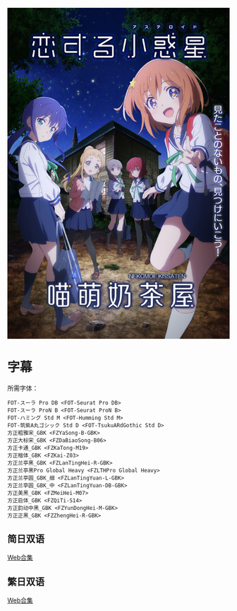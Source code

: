 ![](poster.jpg)

# 字幕

所需字体：
```
FOT-スーラ Pro DB <FOT-Seurat Pro DB>
FOT-スーラ ProN B <FOT-Seurat ProN B>
FOT-ハミング Std M <FOT-Humming Std M>
FOT-筑紫A丸ゴシック Std D <FOT-TsukuARdGothic Std D>
方正粗雅宋_GBK <FZYaSong-B-GBK>
方正大标宋_GBK <FZDaBiaoSong-B06>
方正卡通_GBK <FZKaTong-M19>
方正楷体_GBK <FZKai-Z03>
方正兰亭黑_GBK <FZLanTingHei-R-GBK>
方正兰亭黑Pro Global Heavy <FZLTHPro Global Heavy>
方正兰亭圆_GBK_细 <FZLanTingYuan-L-GBK>
方正兰亭圆_GBK_中 <FZLanTingYuan-DB-GBK>
方正美黑_GBK <FZMeiHei-M07>
方正启体_GBK <FZQiTi-S14>
方正韵动中黑_GBK <FZYunDongHei-M-GBK>
方正正黑_GBK <FZZhengHei-R-GBK>
```

## 简日双语

[Web合集](https://github.com/Nekomoekissaten-SUB/Nekomoekissaten-poi-Subs/raw/master/koiastv/Koisuru_Asteroid_Web_JPSC.7z)

## 繁日双语

[Web合集](https://github.com/Nekomoekissaten-SUB/Nekomoekissaten-poi-Subs/raw/master/koiastv/Koisuru_Asteroid_Web_JPTC.7z)